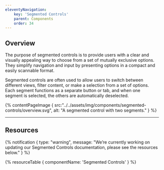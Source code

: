 ```yaml
---
eleventyNavigation:
    key: 'Segmented Controls'
    parent: Components
    order: 34
---
```


## Overview
The purpose of segmented controls is to provide users with a clear and visually appealing way to choose from a set of mutually exclusive options. They simplify navigation and input by presenting options in a compact and easily scannable format.

Segmented controls are often used to allow users to switch between different views, filter content, or make a selection from a set of options. Each segment functions as a separate button or tab, and when one segment is selected, the others are automatically deselected.

{% contentPageImage {
    src:"../../assets/img/components/segmented-controls/overview.svg",
    alt: "A segmented control with two segments."
} %}

---

## Resources

{% notification {
  type: "warning",
  message: "We’re currently working on updating our Segmented Controls documentation, please see the resources below."
} %}

{% resourceTable {
    componentName: 'Segmented Controls'
} %}

